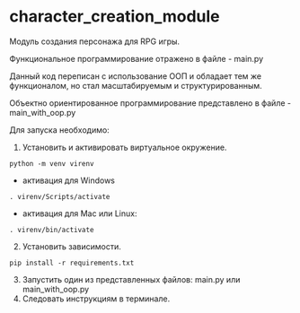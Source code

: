 # character_creation_module
Модуль создания персонажа для RPG игры.

Функциональное программирование отражено в файле - main.py

Данный код переписан с использование ООП и обладает тем же функционалом,
но стал масштабируемым и структурированным.

Объектно ориентированное программирование представлено в файле - main_with_oop.py

Для запуска необходимо:
1. Установить и активировать виртуальное окружение.
```
python -m venv virenv
```
* активация для Windows
```
. virenv/Scripts/activate
```
* активация для Mac или Linux:
```
. virenv/bin/activate
```
2. Установить зависимости.
```
pip install -r requirements.txt
```
3. Запустить один из представленных файлов:
main.py или main_with_oop.py
4. Следовать инструкциям в терминале.
